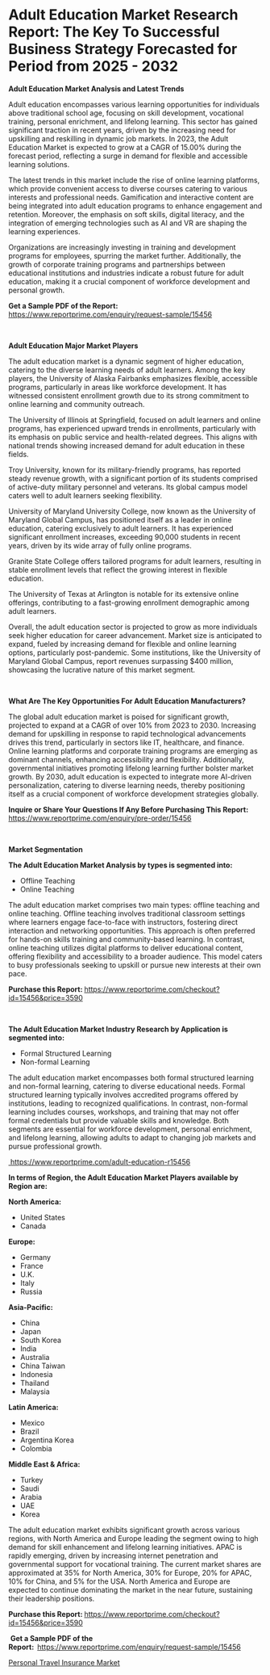 <p><h1>Adult Education Market Research Report: The Key To Successful Business Strategy Forecasted for Period from 2025 - 2032</h1></p><p><strong>Adult Education Market Analysis and Latest Trends</strong></p>
<p><p>Adult education encompasses various learning opportunities for individuals above traditional school age, focusing on skill development, vocational training, personal enrichment, and lifelong learning. This sector has gained significant traction in recent years, driven by the increasing need for upskilling and reskilling in dynamic job markets. In 2023, the Adult Education Market is expected to grow at a CAGR of 15.00% during the forecast period, reflecting a surge in demand for flexible and accessible learning solutions.</p><p>The latest trends in this market include the rise of online learning platforms, which provide convenient access to diverse courses catering to various interests and professional needs. Gamification and interactive content are being integrated into adult education programs to enhance engagement and retention. Moreover, the emphasis on soft skills, digital literacy, and the integration of emerging technologies such as AI and VR are shaping the learning experiences.</p><p>Organizations are increasingly investing in training and development programs for employees, spurring the market further. Additionally, the growth of corporate training programs and partnerships between educational institutions and industries indicate a robust future for adult education, making it a crucial component of workforce development and personal growth.</p></p>
<p><strong>Get a Sample PDF of the Report:&nbsp;</strong> <a href="https://www.reportprime.com/enquiry/request-sample/15456?utm_campaign=2893&utm_medium=2&utm_source=Github&utm_content=ia&utm_term=20032025&utm_id=adult-education">https://www.reportprime.com/enquiry/request-sample/15456</a></p>
<p>&nbsp;</p>
<p><strong>Adult Education Major Market Players</strong></p>
<p><p>The adult education market is a dynamic segment of higher education, catering to the diverse learning needs of adult learners. Among the key players, the University of Alaska Fairbanks emphasizes flexible, accessible programs, particularly in areas like workforce development. It has witnessed consistent enrollment growth due to its strong commitment to online learning and community outreach.</p><p>The University of Illinois at Springfield, focused on adult learners and online programs, has experienced upward trends in enrollments, particularly with its emphasis on public service and health-related degrees. This aligns with national trends showing increased demand for adult education in these fields.</p><p>Troy University, known for its military-friendly programs, has reported steady revenue growth, with a significant portion of its students comprised of active-duty military personnel and veterans. Its global campus model caters well to adult learners seeking flexibility. </p><p>University of Maryland University College, now known as the University of Maryland Global Campus, has positioned itself as a leader in online education, catering exclusively to adult learners. It has experienced significant enrollment increases, exceeding 90,000 students in recent years, driven by its wide array of fully online programs.</p><p>Granite State College offers tailored programs for adult learners, resulting in stable enrollment levels that reflect the growing interest in flexible education. </p><p>The University of Texas at Arlington is notable for its extensive online offerings, contributing to a fast-growing enrollment demographic among adult learners.</p><p>Overall, the adult education sector is projected to grow as more individuals seek higher education for career advancement. Market size is anticipated to expand, fueled by increasing demand for flexible and online learning options, particularly post-pandemic. Some institutions, like the University of Maryland Global Campus, report revenues surpassing $400 million, showcasing the lucrative nature of this market segment.</p></p>
<p>&nbsp;</p>
<p><strong>What Are The Key Opportunities For Adult Education Manufacturers?</strong></p>
<p><p>The global adult education market is poised for significant growth, projected to expand at a CAGR of over 10% from 2023 to 2030. Increasing demand for upskilling in response to rapid technological advancements drives this trend, particularly in sectors like IT, healthcare, and finance. Online learning platforms and corporate training programs are emerging as dominant channels, enhancing accessibility and flexibility. Additionally, governmental initiatives promoting lifelong learning further bolster market growth. By 2030, adult education is expected to integrate more AI-driven personalization, catering to diverse learning needs, thereby positioning itself as a crucial component of workforce development strategies globally.</p></p>
<p><strong>Inquire or Share Your Questions If Any Before Purchasing This Report:</strong> <a href="https://www.reportprime.com/enquiry/pre-order/15456?utm_campaign=2893&utm_medium=2&utm_source=Github&utm_content=ia&utm_term=20032025&utm_id=adult-education">https://www.reportprime.com/enquiry/pre-order/15456</a></p>
<p>&nbsp;</p>
<p><strong>Market Segmentation</strong></p>
<p><strong>The Adult Education Market Analysis by types is segmented into:</strong></p>
<p><ul><li>Offline Teaching</li><li>Online Teaching</li></ul></p>
<p><p>The adult education market comprises two main types: offline teaching and online teaching. Offline teaching involves traditional classroom settings where learners engage face-to-face with instructors, fostering direct interaction and networking opportunities. This approach is often preferred for hands-on skills training and community-based learning. In contrast, online teaching utilizes digital platforms to deliver educational content, offering flexibility and accessibility to a broader audience. This model caters to busy professionals seeking to upskill or pursue new interests at their own pace.</p></p>
<p><strong>Purchase this Report:&nbsp;</strong><a href="https://www.reportprime.com/checkout?id=15456&price=3590&utm_campaign=2893&utm_medium=2&utm_source=Github&utm_content=ia&utm_term=20032025&utm_id=adult-education">https://www.reportprime.com/checkout?id=15456&price=3590</a></p>
<p>&nbsp;</p>
<p><strong>The Adult Education Market Industry Research by Application is segmented into:</strong></p>
<p><ul><li>Formal Structured Learning</li><li>Non-formal Learning</li></ul></p>
<p><p>The adult education market encompasses both formal structured learning and non-formal learning, catering to diverse educational needs. Formal structured learning typically involves accredited programs offered by institutions, leading to recognized qualifications. In contrast, non-formal learning includes courses, workshops, and training that may not offer formal credentials but provide valuable skills and knowledge. Both segments are essential for workforce development, personal enrichment, and lifelong learning, allowing adults to adapt to changing job markets and pursue professional growth.</p></p>
<p><a href="https://www.reportprime.com/adult-education-r15456?utm_campaign=2893&utm_medium=2&utm_source=Github&utm_content=ia&utm_term=20032025&utm_id=adult-education">&nbsp;https://www.reportprime.com/adult-education-r15456</a></p>
<p><strong>In terms of Region, the Adult Education Market Players available by Region are:</strong></p>
<p>
    <p> <strong> North America: </strong>
        <ul>
            <li>United States</li>
            <li>Canada</li>
        </ul>
        </p> 
    <p> <strong> Europe: </strong>
        <ul>
            <li>Germany</li>
            <li>France</li>
            <li>U.K.</li>
            <li>Italy</li>
            <li>Russia</li>
        </ul>
        </p> 
    <p> <strong> Asia-Pacific: </strong>
        <ul>
            <li>China</li>
            <li>Japan</li>
            <li>South Korea</li>
            <li>India</li>
            <li>Australia</li>
            <li>China Taiwan</li>
            <li>Indonesia</li>
            <li>Thailand</li>
            <li>Malaysia</li>
        </ul>
        </p> 
    <p> <strong> Latin America: </strong>
        <ul>
            <li>Mexico</li>
            <li>Brazil</li>
            <li>Argentina Korea</li>
            <li>Colombia</li>
        </ul>
        </p> 
    <p> <strong> Middle East & Africa: </strong>
        <ul>
            <li>Turkey</li>
            <li>Saudi</li>
            <li>Arabia</li>
            <li>UAE</li>
            <li>Korea</li>
        </ul>
    </p>
    </p>
<p><p>The adult education market exhibits significant growth across various regions, with North America and Europe leading the segment owing to high demand for skill enhancement and lifelong learning initiatives. APAC is rapidly emerging, driven by increasing internet penetration and governmental support for vocational training. The current market shares are approximated at 35% for North America, 30% for Europe, 20% for APAC, 10% for China, and 5% for the USA. North America and Europe are expected to continue dominating the market in the near future, sustaining their leadership positions.</p></p>
<p><strong>Purchase this Report: </strong><a href="https://www.reportprime.com/checkout?id=15456&price=3590&utm_campaign=2893&utm_medium=2&utm_source=Github&utm_content=ia&utm_term=20032025&utm_id=adult-education">https://www.reportprime.com/checkout?id=15456&price=3590</a></p>
<p>&nbsp;<strong>Get a Sample PDF of the Report:&nbsp;&nbsp;</strong><a href="https://www.reportprime.com/enquiry/request-sample/15456?utm_campaign=2893&utm_medium=2&utm_source=Github&utm_content=ia&utm_term=20032025&utm_id=adult-education">https://www.reportprime.com/enquiry/request-sample/15456</a></p>
<p><strong></strong></p>
<p><p><a href="https://github.com/tahjaylestro/Market-Research-Report-List-1/blob/main/personal-travel-insurance-market.md?utm_campaign=2893&utm_medium=2&utm_source=Github&utm_content=ia&utm_term=20032025&utm_id=adult-education">Personal Travel Insurance Market</a></p></p>